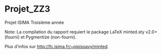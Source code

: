# Projet_ZZ3
Projet ISIMA Troisième année

Note: La compilation du rapport requiert le package LaTeX minted.sty v2.0+ (fourni) et Pygmentize (non-fourni).

Plus d'infos sur http://fc.isima.fr/~pipissavy/minted.
